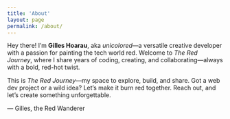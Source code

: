 ```yaml
---
title: 'About'
layout: page
permalink: /about/
---
```


Hey there! I’m **Gilles Hoarau**, aka _unicolored_—a versatile creative
developer with a passion for painting the tech world red. Welcome to _The Red
Journey_, where I share years of coding, creating, and collaborating—always with
a bold, red-hot twist.

This is _The Red Journey_—my space to explore, build, and share. Got a web dev
project or a wild idea? Let’s make it burn red together. Reach out, and let’s
create something unforgettable.

— Gilles, the Red Wanderer
